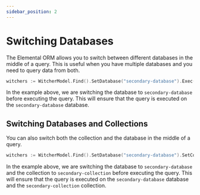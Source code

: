 ```yaml
---
sidebar_position: 2
---
```


# Switching Databases

The Elemental ORM allows you to switch between different databases in the middle of a query. This is useful when you have multiple databases and you need to query data from both.


```go
witchers := WitcherModel.Find().SetDatabase("secondary-database").Exec().([]Witcher)
```

In the example above, we are switching the database to `secondary-database` before executing the query. This will ensure that the query is executed on the `secondary-database` database.

## Switching Databases and Collections

You can also switch both the collection and the database in the middle of a query.

```go
witchers := WitcherModel.Find().SetDatabase("secondary-database").SetCollection("secondary-collection").Exec().([]Witcher)
```

In the example above, we are switching the database to `secondary-database` and the collection to `secondary-collection` before executing the query. This will ensure that the query is executed on the `secondary-database` database and the `secondary-collection` collection.